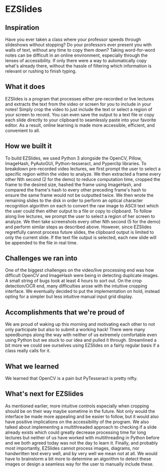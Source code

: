 # EZSlides

## Inspiration
Have you ever taken a class where your professor speeds through slideshows without stopping? Do your professors ever present you with walls of text, without any time to copy them down? Taking word-for-word notes can be difficult in an online environment, especially through the lenses of accessibility. If only there were a way to automatically copy what's already there, without the hassle of filtering which information is relevant or rushing to finish typing.

## What it does
EZSlides is a program that processes either pre-recorded or live lectures and extracts the text from the video or screen for you to include in your notes! Simply crop the video to just include the text or select a region of your screen to record. You can even save the output to a text file or copy each slide directly to your clipboard to seamlessly paste into your favorite editor. As a result, online learning is made more accessible, efficient, and convenient to all.

## How we built it
To build EZSlides, we used Python 3 alongside the OpenCV, Pillow, ImageHash, PyAutoGUI, Python-tesseract, and Pyperclip libraries.
To breakdown pre-recorded video lectures, we first prompt the user to select a specific region within the video to analyze. We then extracted a frame every other Nth second (2 for the demo) to reduce computation time, cropped the frame to the desired size, hashed the frame using ImageHash, and compared the frame's hash to every other preceding frame's hash to ensure the same frame would not be outputted twice. We then wrote the remaining slides to the disk in order to perform an optical character recognition algorithm on each to convert the raw image to ASCII text which the user could then either output to a file or copy to clipboard.
To follow along live lectures, we prompt the user to select a region of her screen to analyze. We then take screenshots every other Nth second (5 for the demo) and perform similar steps as described above. However, since EZSlides regretfully cannot process future slides, the clipboard output is limited to only the current slide. If the text file output is selected, each new slide will be appended to the file in real time.

## Challenges we ran into
One of the biggest challenges on the video/live processing end was how difficult OpenCV and ImageHash were being in detecting duplicate images. A small string of bugs took at least 4 hours to sort out.
On the crop detection/OCR end, many difficulties arose with the intuitive cropping interface. We eventually decided to put the implementation on hold, instead opting for a simpler but less intuitive manual input grid display.

## Accomplishments that we're proud of
We are proud of waking up this morning and motivating each other to not only participate but also to submit a working hack! There were many speedbumps along the way with neither of us extremely comfortable even using Python but we stuck to our idea and pulled it through. Streamlined a bit more we could see ourselves using EZSlides on a fairly regular basis if a class really calls for it. 

## What we learned
We learned that OpenCV is a pain but PyTesseract is pretty nifty. 

## What's next for EZSlides
As mentioned earlier, more intuitive controls especially when cropping should be on their way maybe sometime in the future. Not only would the interface be made more appealing and be easier to follow, but it would also have positive implications on the accessibility of the program. We also talked about implementing a multithreaded approach to checking if a slide already exists which could greatly decrease processing time for long lectures but neither of us have worked with multithreading in Python before and we both agreed today was not the day to learn it. Finally, and probably most importantly, EZSlides cannot process images, diagrams, nor handwritten text every well, and by very well we mean not at all. We would have to brainstorm a bit more to determine an algorithm to detect these images or design a seamless way for the user to manually include these. 